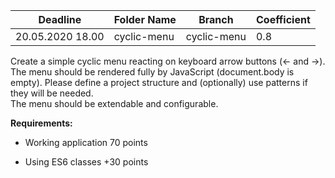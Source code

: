 Deadline         | Folder Name    |Branch         | Coefficient
-----------------|----------------|---------------|--------------
20.05.2020 18.00 |cyclic-menu     |cyclic-menu    | 0.8

Create a simple cyclic menu reacting on keyboard arrow buttons (← and →). The menu should be rendered fully by JavaScript (document.body is empty). Please define a project structure and (optionally) use patterns if they will be needed.  
The menu should be extendable and configurable. 

**Requirements:**

* Working application  70 points

* Using ES6 classes +30 points
